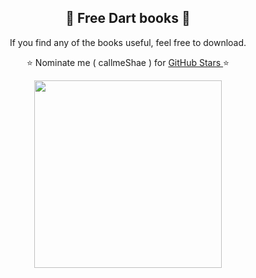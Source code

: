 <h2 align="center"> 📘 Free Dart books 📘</h2>

<p align="center"> If you find any of the books useful, feel free to download.</p>
<p align="center"> ⭐ Nominate me ( callmeShae ) for <a href="https://stars.github.com/nominate/"> GitHub Stars </a>⭐

<p align="center"><img src="https://www.xavor.com/wp-content/uploads/2023/07/dart-programming-language.jpg" width=300/></p>
